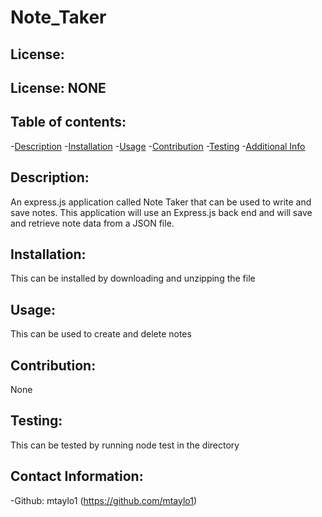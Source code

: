 # Note_Taker
   ## License:
   ## License: NONE  
   ### 
    
   ## Table of contents:
   -[Description](#description)
   -[Installation](#installation)
   -[Usage](#usage)
   -[Contribution](#contribution)
   -[Testing](#testing)
   -[Additional Info](#addtional-info)

   ## Description:
   An express.js application called Note Taker that can be used to write and save notes. This application will use an Express.js back end and will save and retrieve note data from a JSON file.
   ## Installation:
   This can be installed by downloading and unzipping the file
   ## Usage:
   This can be used to create and delete notes
   ## Contribution:
   None
   ## Testing:
   This can be tested by running node test in the directory
   ## Contact Information: 
   -Github: mtaylo1 (https://github.com/mtaylo1)

   